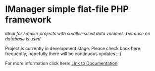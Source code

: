 # IManager simple flat-file PHP framework
_Ideal for smaller projects with smaller-sized data volumes, because no database is used._

Project is currently in development stage. Please check back here frequently, hopefully there will be continuous updates ;-)

For more information click here: [Link to Documentation](https://gitlab.com/bigin1/imanager/wikis/home)